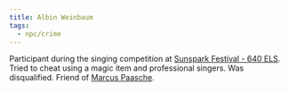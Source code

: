 ```yaml
---
title: Albin Weinbaum
tags:
  - npc/crime
---
```


Participant during the singing competition at [Sunspark Festival - 640 ELS](../../../../../event/campaign/ss-fest-640-els.md). Tried to cheat using a magic item and professional singers. Was disqualified. Friend of [Marcus Paasche](../../civil/wounded-coast/paasche-marcus.md).
